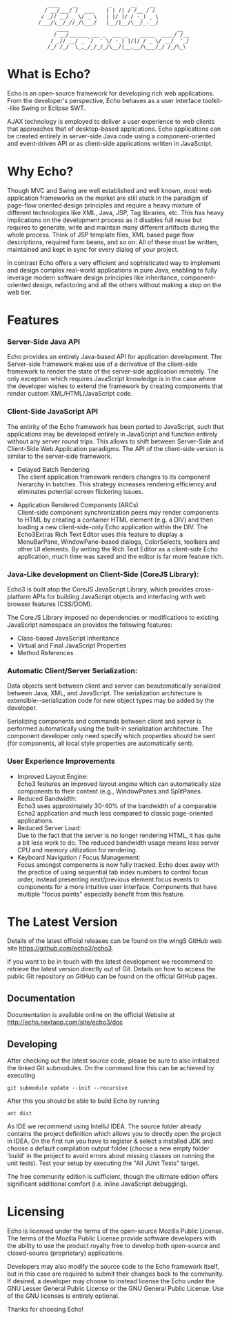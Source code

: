                  ____    __          _      __    __ 
                / __/___/ /  ___    | | /| / /__ / / 
               / _// __/ _ \/ _ \   | |/ |/ / -_) _ \
              /___/\__/_//_/\___/   |__/|__/\__/_.__/
                    ____                                   __  
                   / __/______ ___ _  ___ _    _____  ____/ /__
                  / _// __/ _ `/  ' \/ -_) |/|/ / _ \/ __/  '_/
                 /_/ /_/  \_,_/_/_/_/\__/|__,__/\___/_/ /_/\_\ 
                                                               

What is Echo?
=============

Echo is an open-source framework for developing rich web applications. From the 
developer's perspective, Echo behaves as a user interface toolkit--like Swing or 
Eclipse SWT. 

AJAX technology is employed to deliver a user experience to web clients that 
approaches that of desktop-based applications. Echo applications can be created 
entirely in server-side Java code using a component-oriented and event-driven 
API or as client-side applications written in JavaScript.


Why Echo?
=========

Though MVC and Swing are well established and well known, most web application
frameworks on the market are still stuck in the paradigm of page-flow oriented
design principles and require a heavy mixture of different technologies like
XML, Java, JSP, Tag libraries, etc.
This has heavy implications on the development process as it disables full
reuse but requires to generate, write and maintain many different artifacts
during the whole process. Think of JSP template files, XML based page flow
descriptions, required form beans, and so on: All of these must be written,
maintained and kept in sync for every dialog of your project.

In contrast Echo offers a very efficient and sophisticated way to implement
and design complex real-world applications in pure Java, enabling to fully
leverage modern software design principles like inheritance, component-
oriented design, refactoring and all the others without making a stop on the
web tier.


Features
========

### Server-Side Java API
  Echo provides an entirely Java-based API for application development. The 
  Server-side framework makes use of a derivative of the client-side framework 
  to render the state of the server-side application remotely. The only 
  exception which requires JavaScript knowledge is in the case where the 
  developer wishes to extend the framework by creating components that render 
  custom XML/HTML/JavaScript code.


### Client-Side JavaScript API
  The entirity of the Echo framework has been ported to JavaScript, such that 
  applications may be developed entirely in JavaScript and function entirely 
  without any server round trips. This allows to shift between Server-Side and 
  Client-Side Web Application paradigms. 
  The API of the client-side version is similar to the server-side framework. 
  
* Delayed Batch Rendering  
    The client application framework renders changes to its component hierarchy 
    in batches. This strategy increases rendering efficiency and eliminates 
    potential screen flickering issues.
  
* Application Rendered Components (ARCs)  
    Client-side component synchronization peers may render components to HTML 
    by creating a container HTML element (e.g. a DIV) and then loading a 
    new client-side-only Echo application within the DIV. The Echo3Extras Rich 
    Text Editor uses this feature to display a MenuBarPane, WindowPane-based 
    dialogs, ColorSelects, toolbars and other UI elements. By writing the Rich 
    Text Editor as a client-side Echo application, much time was saved and the 
    editor is far more feature rich.      

### Java-Like development on Client-Side (CoreJS Library):
  Echo3 is built atop the CoreJS JavaScript Library, which provides cross-
  platform APIs for building JavaScript objects and interfacing with web 
  browser features (CSS/DOM). 

  The CoreJS Library imposed no dependencies or modifications to existing
  JavaScript namespace an provides the following features:

   - Class-based JavaScript Inheritance  
   - Virtual and Final JavaScript Properties 
   - Method References

### Automatic Client/Server Serialization:  
  Data objects sent between client and server can beautomatically serialized 
  between Java, XML, and JavaScript. The serialization architecture is 
  extensible--serialization code for new object types may be added by the 
  developer.
 
  Serializing components and commands between client and server is performed 
  automatically using the built-in serialization architecture. The component 
  developer only need specify which properties should be sent (for components, 
  all local style properties are automatically sent).

### User Experience Improvements
* Improved Layout Engine:   
    Echo3 features an improved layout engine which can automatically size 
    components to their content (e.g., WindowPanes and SplitPanes.
* Reduced Bandwidth:   
    Echo3 uses approximately 30-40% of the bandwidth of a comparable Echo2 
    application and much less compared to classic page-oriented applications. 
* Reduced Server Load:   
    Due to the fact that the server is no longer rendering HTML, it has quite 
    a bit less work to do. The reduced bandwidth usage means less server CPU 
    and memory utilization for rendering.
*  Keyboard Navigation / Focus Management:   
    Focus amongst components is now fully tracked. Echo does away with the 
    practice of using sequential tab index numbers to control focus order, 
    instead presenting next/previous element focus events to components for a 
    more intuitive user interface. Components that have multiple "focus points" 
    especially benefit from this feature.


The Latest Version
==================

Details of the latest official releases can be found on the wingS
GitHub web site <https://github.com/echo3/echo3>.

If you want to be in touch with the latest development we recommend
to retrieve the latest version directly out of Git. Details on how to 
access the public Git repository on GitHub can be found on the official
GitHub pages.


Documentation
-------------

Documentation is available online on the official Website at
  <http://echo.nextapp.com/site/echo3/doc>


Developing
-------------
After checking out the latest source code, please be sure to also
initialized the linked Git submodules. On the command line this can
be achieved by executing

    git submodule update --init --recursive

After this you should be able to build Echo by running

    ant dist

As IDE we recommend using IntelliJ IDEA. The source folder already contains
the project definition which allows you to directly open the project in IDEA.
On the first run you have to register & select a installed JDK and choose a
default compilation output folder (choose a new empty folder 'build' in the
project to avoid errors about missing classes on running the unit tests).
Test your setup by executing the "All JUnit Tests" target.

The free community edition is sufficient, though the ultimate edition offers
significant additional comfort (i.e. inline JavaScript debugging).


Licensing
=========

Echo is licensed under the terms of the open-source Mozilla Public License. 
The terms of the Mozilla Public License provide software developers with the 
ability to use the product royalty free to develop both open-source and 
closed-source (proprietary) applications. 

Developers may also modify the source code to the Echo framework itself, but in 
this case are required to submit their changes back to the community. If 
desired, a developer may choose to instead license the Echo under the GNU 
Lesser General Public License or the GNU General Public License. Use of the GNU 
licenses is entirely optional.


Thanks for choosing Echo!
